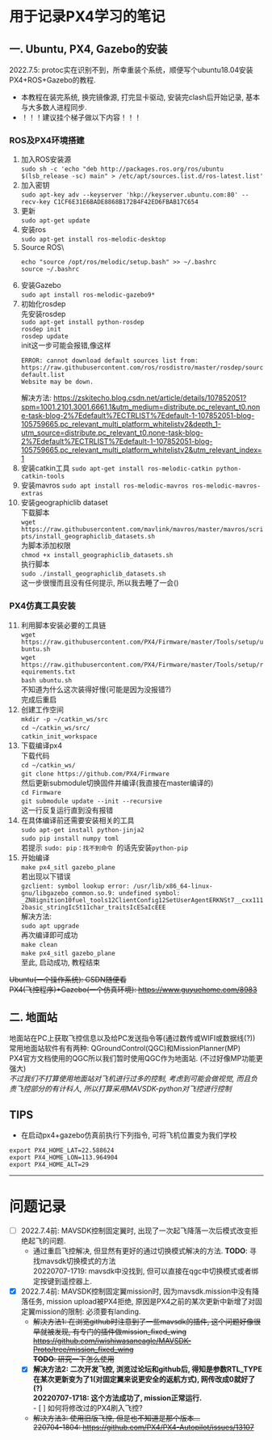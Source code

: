 # 用于记录PX4学习的笔记
## 一. Ubuntu, PX4, Gazebo的安装
2022.7.5: protoc实在识别不到，所幸重装个系统，顺便写个ubuntu18.04安装PX4+ROS+Gazebo的教程.
- 本教程在装完系统, 换完镜像源, 打完显卡驱动, 安装完clash后开始记录, 基本与大多数人进程同步. 
- ！！！建议挂个梯子做以下内容！！！  
### ROS及PX4环境搭建
1. 加入ROS安装源\
    `sudo sh -c 'echo "deb http://packages.ros.org/ros/ubuntu $(lsb_release -sc) main" > /etc/apt/sources.list.d/ros-latest.list'`
2. 加入密钥\
    `sudo apt-key adv --keyserver 'hkp://keyserver.ubuntu.com:80' --recv-key C1CF6E31E6BADE8868B172B4F42ED6FBAB17C654`
3. 更新\
    `sudo apt-get update`
4. 安装ros\
    ```sudo apt-get install ros-melodic-desktop```
5. Source ROS\
    ```
    echo "source /opt/ros/melodic/setup.bash" >> ~/.bashrc
    source ~/.bashrc
    ```
6. 安装Gazebo\
    `sudo apt install ros-melodic-gazebo9*`
7. 初始化rosdep\
    先安装rosdep\
    `sudo apt-get install python-rosdep`\
    `rosdep init`\
    `rosdep update`\
    init这一步可能会报错,像这样
    ```
    ERROR: cannot download default sources list from:
    https://raw.githubusercontent.com/ros/rosdistro/master/rosdep/sources.list.d/20-default.list
    Website may be down.
     ```
     解决方法: https://zskitecho.blog.csdn.net/article/details/107852051?spm=1001.2101.3001.6661.1&utm_medium=distribute.pc_relevant_t0.none-task-blog-2%7Edefault%7ECTRLIST%7Edefault-1-107852051-blog-105759665.pc_relevant_multi_platform_whitelistv2&depth_1-utm_source=distribute.pc_relevant_t0.none-task-blog-2%7Edefault%7ECTRLIST%7Edefault-1-107852051-blog-105759665.pc_relevant_multi_platform_whitelistv2&utm_relevant_index=1
8. 安装catkin工具
    `sudo apt-get install ros-melodic-catkin python-catkin-tools`
9. 安装mavros
    `sudo apt install ros-melodic-mavros ros-melodic-mavros-extras`
10. 安装geographiclib dataset\
    下载脚本\
    `wget https://raw.githubusercontent.com/mavlink/mavros/master/mavros/scripts/install_geographiclib_datasets.sh`\
    为脚本添加权限\
    `chmod +x install_geographiclib_datasets.sh`\
    执行脚本\
    `sudo ./install_geographiclib_datasets.sh`\
    这一步很慢而且没有任何提示, 所以我去睡了一会()
### PX4仿真工具安装
11. 利用脚本安装必要的工具链\
    `wget https://raw.githubusercontent.com/PX4/Firmware/master/Tools/setup/ubuntu.sh`\
    `wget https://raw.githubusercontent.com/PX4/Firmware/master/Tools/setup/requirements.txt`\
    `bash ubuntu.sh`\
    不知道为什么这次装得好慢(可能是因为没报错?)\
    完成后重启
12. 创建工作空间\
    `mkdir -p ~/catkin_ws/src`\
    `cd ~/catkin_ws/src/`\
    `catkin_init_workspace`
11. 下载编译px4\
    下载代码\
    `cd ~/catkin_ws/`\
    `git clone https://github.com/PX4/Firmware`\
    然后更新submodule切换固件并编译(我直接在master编译的)\
    `cd Firmware`\
    `git submodule update --init --recursive`\
    这一行反复运行直到没有报错
12. 在具体编译前还需要安装相关的工具\
    `sudo apt-get install python-jinja2`\
    `sudo pip install numpy toml`\
    若提示 `sudo: pip：找不到命令 `的话先安装`python-pip`
13. 开始编译\
    `make px4_sitl gazebo_plane`\
    若出现以下错误\
    `gzclient: symbol lookup error: /usr/lib/x86_64-linux-gnu/libgazebo_common.so.9: undefined symbol: _ZN8ignition10fuel_tools12ClientConfig12SetUserAgentERKNSt7__cxx1112basic_stringIcSt11char_traitsIcESaIcEEE`\
    解决方法:\
    `sudo apt upgrade`\
    再次编译即可成功\
    `make clean`\
    `make px4_sitl gazebo_plane`\
    至此, 启动成功, 教程结束



~~Ubuntu(一个操作系统): CSDN随便看~~\
~~PX4(飞控程序)+Gazebo(一个仿真环境): https://www.guyuehome.com/8983~~
## 二. 地面站
地面站在PC上获取飞控信息以及给PC发送指令等(通过数传或WIFI或数据线(?))
常用地面站软件有有两种: QGroundControl(QGC)和MissionPlanner(MP)\
PX4官方文档使用的QGC所以我们暂时使用QGC作为地面站. (不过好像MP功能更强大)\
*不过我们不打算使用地面站对飞机进行过多的控制, 考虑到可能会做视觉, 而且负责飞控部分的有计科人, 所以打算采用MAVSDK-python对飞控进行控制*
## TIPS  
- 在启动px4+gazebo仿真前执行下列指令, 可将飞机位置变为我们学校  
```
export PX4_HOME_LAT=22.588624
export PX4_HOME_LON=113.964904
export PX4_HOME_ALT=29
```


---
# 问题记录
- [ ] 2022.7.4前: MAVSDK控制固定翼时, 出现了一次起飞降落一次后模式改变拒绝起飞的问题. 
    - 通过重启飞控解决, 但显然有更好的通过切换模式解决的方法. 
       **TODO**: 寻找mavsdk切换模式的方法  
       20220707-1719: mavsdk中没找到, 但可以直接在qgc中切换模式或者绑定按键到遥控器上. 
- [x] 2022.7.4前: MAVSDK控制固定翼mission时, 因为mavsdk.mission中没有降落任务, mission upload被PX4拒绝, 原因是PX4之前的某次更新中新增了对固定翼mission的限制: 必须要有landing. 
    - ~~解决方法1: 在浏览github时注意到了一些mavsdk的插件, 这个问题好像很早就被发现, 有专门的插件做mission_fixed_wing\
    https://github.com/iwishiwasaneagle/MAVSDK-Proto/tree/mission_fixed_wing \
        **TODO**: 研究一下怎么使用~~
    - [x] **解决方法2: 二次开发飞控, 浏览过论坛和github后, 得知是参数RTL_TYPE在某次更新变为了1(对固定翼来说更安全的返航方式), 网传改成0就好了(?)**  
        **20220707-1718: 这个方法成功了, mission正常运行.**  
            - [ ] 如何将修改过的PX4刷入飞控?
    - ~~解决方法3: 使用旧版飞控, 但是也不知道是那个版本...\
        220704-1804: https://github.com/PX4/PX4-Autopilot/issues/13107~~
